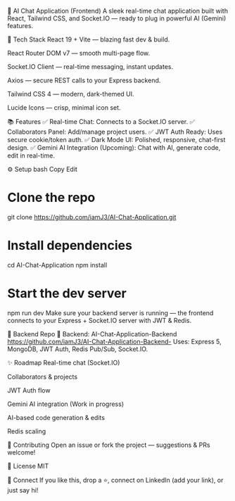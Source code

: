 🧠 AI Chat Application (Frontend)
A sleek real-time chat application built with React, Tailwind CSS, and Socket.IO — ready to plug in powerful AI (Gemini) features.

🚀 Tech Stack
React 19 + Vite — blazing fast dev & build.

React Router DOM v7 — smooth multi-page flow.

Socket.IO Client — real-time messaging, instant updates.

Axios — secure REST calls to your Express backend.

Tailwind CSS 4 — modern, dark-themed UI.

Lucide Icons — crisp, minimal icon set.

📚 Features
✅ Real-time Chat: Connects to a Socket.IO server.
✅ Collaborators Panel: Add/manage project users.
✅ JWT Auth Ready: Uses secure cookie/token auth.
✅ Dark Mode UI: Polished, responsive, chat-first design.
✅ Gemini AI Integration (Upcoming): Chat with AI, generate code, edit in real-time.

⚙️ Setup
bash
Copy
Edit
# Clone the repo
git clone https://github.com/iamJ3/AI-Chat-Application.git

# Install dependencies
cd AI-Chat-Application
npm install

# Start the dev server
npm run dev
Make sure your backend server is running — the frontend connects to your Express + Socket.IO server with JWT & Redis.

🔗 Backend Repo
🔗 Backend: AI-Chat-Application-Backend https://github.com/iamJ3/AI-Chat-Application-Backend-
Uses: Express 5, MongoDB, JWT Auth, Redis Pub/Sub, Socket.IO.

✨ Roadmap
 Real-time chat (Socket.IO)

 Collaborators & projects

 JWT Auth flow

 Gemini AI integration (Work in progress)

 AI-based code generation & edits

 Redis scaling

🤝 Contributing
Open an issue or fork the project — suggestions & PRs welcome!

📜 License
MIT

📣 Connect
If you like this, drop a ⭐, connect on LinkedIn (add your link), or just say hi!
